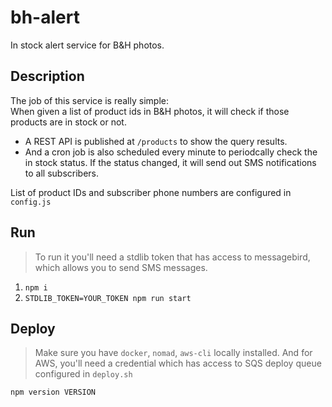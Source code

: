 # bh-alert
In stock alert service for B&amp;H photos.
      
## Description
The job of this service is really simple:     
When given a list of product ids in B&amp;H photos, it will check if those products are in stock or not.     
- A REST API is published at `/products` to show the query results.      
- And a cron job is also scheduled every minute to periodcally check the in stock status.
If the status changed, it will send out SMS notifications to all subscribers.         
        
List of product IDs and subscriber phone numbers are configured in `config.js`
      
## Run
> To run it you'll need a stdlib token that has access to messagebird, which allows you to send SMS messages.      
        
1. `npm i`    
2. `STDLIB_TOKEN=YOUR_TOKEN npm run start`

## Deploy
> Make sure you have `docker`, `nomad`, `aws-cli` locally installed. And for AWS, you'll need a credential which has access to SQS deploy queue configured in `deploy.sh`        
      
`npm version VERSION`

